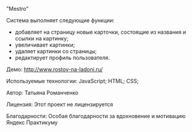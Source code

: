 "Mestro"

Система выполняет следующие функции:
- добавляет на страницу новые карточки, состоящие из названия и ссылки на картинку;
- увеличивает картинки;
- удаляет картинки со страницы;
- редактирует профиль пользователя.


Демо:
http://www.rostov-na-ladoni.ru/

Используемые технологии:
JavaScript;
HTML;
CSS;

Автор:
Татьяна Романченко 

Лицензия:
Этот проект не лицензируется

Благодарности:
Особая благодарности за вдохновение и мотивацию Яндекс Практикуму


